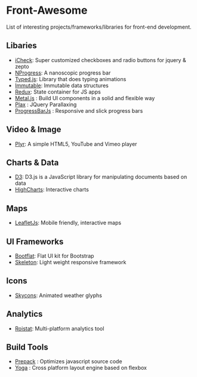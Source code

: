 # Front-Awesome  #

List of interesting projects/frameworks/libraries for front-end development.

## Libaries ##
- [iCheck](http://icheck.fronteed.com/): Super customized checkboxes and radio buttons for jquery & zepto
- [NProgress](http://ricostacruz.com/nprogress): A nanoscopic progress bar
- [Typed.js](http://www.mattboldt.com/demos/typed-js/): Library that does typing animations
- [Immutable](https://facebook.github.io/immutable-js/): Immutable data structures
- [Redux](http://redux.js.org/): State container for JS apps
- [Metal.js](https://github.com/metal/metal.js) : Build UI components in a solid and flexible way
- [Plax](https://github.com/cameronmcefee/plax) : JQuery Parallaxing
- [ProgressBarJs](https://github.com/kimmobrunfeldt/progressbar.js) : Responsive and slick progress bars

## Video & Image ##
- [Plyr](https://github.com/sampotts/plyr): A simple HTML5, YouTube and Vimeo player

## Charts & Data ##
- [D3](https://d3js.org): D3.js is a JavaScript library for manipulating documents based on data
- [HighCharts](https://www.highcharts.com/): Interactive charts

## Maps ##
- [LeafletJs](http://leafletjs.com/): Mobile friendly, interactive maps

## UI Frameworks ##
- [Bootflat](http://bootflat.github.io/): Flat UI kit for Bootstrap
- [Skeleton](http://getskeleton.com): Light weight responsive framework

## Icons ##
- [Skycons](https://darkskyapp.github.io/skycons/): Animated weather glyphs

## Analytics ##

- [Roistat](https://www.roistat.com): Multi-platform analytics tool

## Build Tools ##
- [Prepack](https://prepack.io/) : Optimizes javascript source code
- [Yoga](https://facebook.github.io/yoga/) : Cross platform layout engine based on flexbox